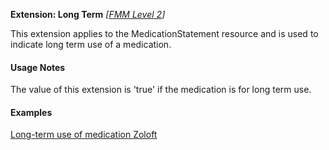 **Extension: Long Term**  *[[FMM Level 2](guidance.html)]*

This extension applies to the MedicationStatement resource and is used to indicate long term use of a medication.


#### Usage Notes
The value of this extension is 'true' if the medication is for long term use.


#### Examples

[Long-term use of medication Zoloft](MedicationStatement-MedicationStatementexample1.html)
